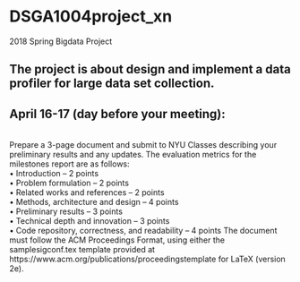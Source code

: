 
# DSGA1004project_xn
2018 Spring Bigdata Project

## The project is about design and implement a data profiler for large data set collection.

## April 16-17 (day before your meeting):
<br>
Prepare a 3-page document and submit to NYU Classes describing your preliminary results and any updates. The evaluation metrics for the milestones report are as follows: 
<br>
• Introduction – 2 points 
<br>
• Problem formulation – 2 points 
<br>
• Related works and references – 2 points 
<br>
• Methods, architecture and design – 4 points 
<br>
• Preliminary results – 3 points 
<br>
• Technical depth and innovation – 3 points 
<br>
• Code repository, correctness, and readability – 4 points The document must follow the ACM Proceedings Format, using either the samplesigconf.tex template provided at https://www.acm.org/publications/proceedingstemplate for LaTeX (version 2e). 
